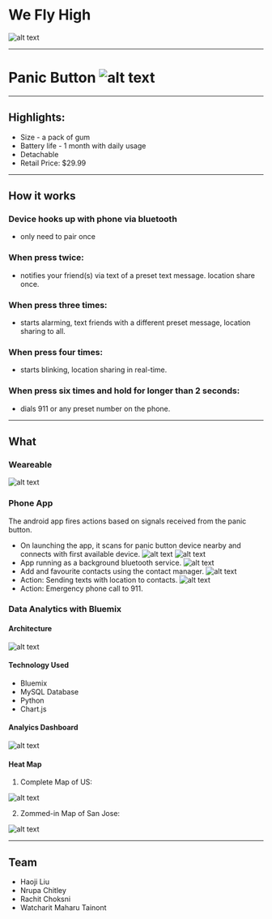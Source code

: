 # We Fly High

![alt text](https://github.com/SJSU272LabSP18/Project-Team-20/raw/master/wiki/img/banner.jpg "banner")

---

# Panic Button ![alt text](https://github.com/SJSU272LabSP18/Project-Team-20/blob/master/wiki/img/icon.png "icon")


---

## Highlights:

* Size - a pack of gum
* Battery life - 1 month with daily usage
* Detachable
* Retail Price: $29.99

---

## How it works

### Device hooks up with phone via bluetooth
* only need to pair once

### When press twice:
* notifies your friend(s) via text of a preset text message. location share once.

### When press three times:
* starts alarming, text friends with a different preset message, location sharing to all.

### When press four times:
* starts blinking, location sharing in real-time.

### When press six times and hold for longer than 2 seconds:
* dials 911 or any preset number on the phone.

---
## What

### Weareable
![alt text](https://github.com/SJSU272LabSP18/Project-Team-20/raw/master/wiki/img/device_sketch.png "device_sketch")


### Phone App
The android app fires actions based on signals received from the panic button.
* On launching the app, it scans for panic button device nearby and connects with first available device.
![alt text](https://github.com/SJSU272LabSP18/Project-Team-20/blob/master/wiki/img/App_scanning.jpeg "Scanning")
![alt text](https://github.com/SJSU272LabSP18/Project-Team-20/blob/master/wiki/img/App_activated.jpeg "Activated")
* App running as a background bluetooth service.
![alt text](https://github.com/SJSU272LabSP18/Project-Team-20/blob/master/wiki/img/App_service.jpeg "Background Service")
* Add and favourite contacts using the contact manager.
![alt text](https://github.com/SJSU272LabSP18/Project-Team-20/blob/master/wiki/img/App_contacts.jpeg "Contacts")
* Action: Sending texts with location to contacts.
![alt text](https://github.com/SJSU272LabSP18/Project-Team-20/blob/master/wiki/img/App_message.jpeg "Texts")
* Action: Emergency phone call to 911.



### Data Analytics with Bluemix

#### Architecture

![alt text](https://github.com/SJSU272LabSP18/Project-Team-20/raw/master/wiki/img/architecture.png "architecture")

#### Technology Used

* Bluemix
* MySQL Database
* Python
* Chart.js

#### Analyics Dashboard

![alt text](https://github.com/SJSU272LabSP18/Project-Team-20/raw/master/wiki/img/dsahboard.png "dashboard")

#### Heat Map

1. Complete Map of US:

![alt text](https://github.com/SJSU272LabSP18/Project-Team-20/raw/master/wiki/img/map2.png "us_map")

2. Zommed-in Map of San Jose:

![alt text](https://github.com/SJSU272LabSP18/Project-Team-20/raw/master/wiki/img/map1.png "san_jose_map")

---

## Team
* Haoji Liu
* Nrupa Chitley
* Rachit Choksni
* Watcharit Maharu Tainont
